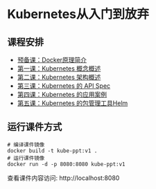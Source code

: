 # Kubernetes从入门到放弃

## 课程安排

-  [预备课：Docker原理简介](chapter-0-docker.md)
-  [第一课：Kubernetes 概念概述](chapter-1-kubernetes-introducing.md)
-  [第二课：Kubernetes 架构概述](chapter-2-kubernetes-architecture.md)
-  [第三课：Kubernetes 的 API Spec](chapter-3-kubernetes-api-spec.md)
-  [第四课：Kubernetes 的应用案例](chapter-4-kubernetes-application-example.md)
-  [第五课：Kubernetes 的包管理工具Helm](chapter-5-helm.md)

## 运行课件方式

```console
# 编译课件镜像
docker build -t kube-ppt:v1 .
# 运行课件镜像
docker run -d -p 8080:8080 kube-ppt:v1
```

查看课件内容访问: http://localhost:8080
